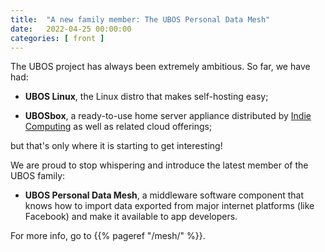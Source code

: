 ```yaml
---
title:  "A new family member: The UBOS Personal Data Mesh"
date:   2022-04-25 00:00:00
categories: [ front ]
---
```


The UBOS project has always been extremely ambitious. So far, we have had:

* **UBOS Linux**, the Linux distro that makes self-hosting easy;

* **UBOSbox**, a ready-to-use home server appliance distributed by
  [Indie Computing](https://indiecomputing.com/products/) as well
  as related cloud offerings;

but that's only where it is starting to get interesting!

We are proud to stop whispering and introduce the latest member of the UBOS family:

* **UBOS Personal Data Mesh**, a middleware software component that knows
  how to import data exported from major internet platforms (like Facebook)
  and make it available to app developers.

For more info, go to {{% pageref "/mesh/" %}}.
